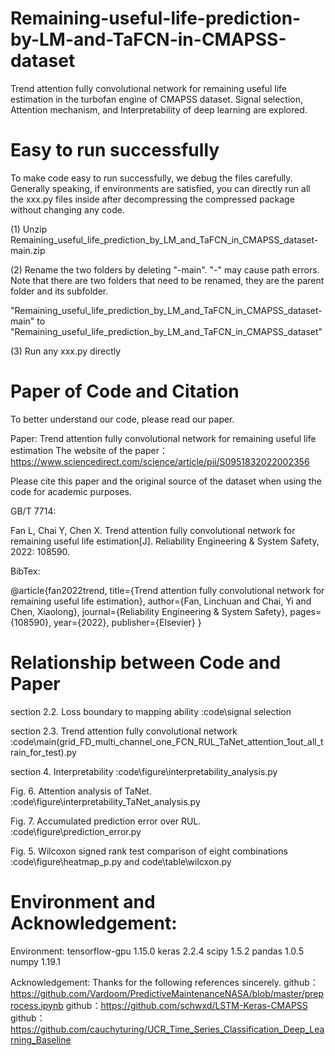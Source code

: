 # Remaining-useful-life-prediction-by-LM-and-TaFCN-in-CMAPSS-dataset
Trend attention fully convolutional network for remaining useful life estimation in the turbofan engine of CMAPSS dataset. Signal selection, Attention mechanism, and Interpretability of deep learning are explored.

# Easy to run successfully
To make code easy to run successfully, we debug the files carefully. Generally speaking, if environments are satisfied, you can directly run all the xxx.py files inside after decompressing the compressed package without changing any code.

(1) Unzip Remaining_useful_life_prediction_by_LM_and_TaFCN_in_CMAPSS_dataset-main.zip

(2) Rename the two folders by deleting "-main". "-" may cause path errors. Note that there are two folders that need to be renamed, they are the parent folder
and its subfolder.

"Remaining_useful_life_prediction_by_LM_and_TaFCN_in_CMAPSS_dataset-main" to "Remaining_useful_life_prediction_by_LM_and_TaFCN_in_CMAPSS_dataset"

(3) Run any xxx.py directly

# Paper of Code and Citation
To better understand our code, please read our paper.

Paper: Trend attention fully convolutional network for remaining useful life estimation
The website of the paper：https://www.sciencedirect.com/science/article/pii/S0951832022002356 

Please cite this paper and the original source of the dataset when using the code for academic purposes.

GB/T 7714: 

Fan L, Chai Y, Chen X. Trend attention fully convolutional network for remaining useful life estimation[J]. Reliability Engineering & System Safety, 2022: 108590.

BibTex:

@article{fan2022trend,
  title={Trend attention fully convolutional network for remaining useful life estimation},
  author={Fan, Linchuan and Chai, Yi and Chen, Xiaolong},
  journal={Reliability Engineering \& System Safety},
  pages={108590},
  year={2022},
  publisher={Elsevier}
}


# Relationship between Code and Paper

 section 2.2. Loss boundary to mapping ability
 :code\signal selection   

 section 2.3. Trend attention fully convolutional network
 :code\main(grid_FD_multi_channel_one_FCN_RUL_TaNet_attention_1out_all_train_for_test).py

 section  4. Interpretability
 :code\figure\interpretability_analysis.py

 Fig. 6. Attention analysis of TaNet.
 :code\figure\interpretability_TaNet_analysis.py

 Fig. 7. Accumulated prediction error over RUL.
 :code\figure\prediction_error.py

 Fig. 5. Wilcoxon signed rank test comparison of eight combinations
 :code\figure\heatmap_p.py   and   code\table\wilcxon.py


# Environment and Acknowledgement:

Environment:
tensorflow-gpu            1.15.0
keras                     2.2.4
scipy                     1.5.2
pandas                    1.0.5
numpy                     1.19.1


Acknowledgement: 
   Thanks for the following references sincerely.
   github：https://github.com/Vardoom/PredictiveMaintenanceNASA/blob/master/preprocess.ipynb
   github：https://github.com/schwxd/LSTM-Keras-CMAPSS
   github：https://github.com/cauchyturing/UCR_Time_Series_Classification_Deep_Learning_Baseline
